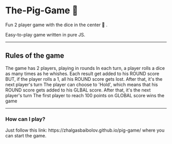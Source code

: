
<h1> The-Pig-Game 🐷 </h1>

Fun 2 player game with the dice in the center 🎲 . 

Easy-to-play game written in pure JS.

-----------------------------
<h2> Rules of the game </h2>
  The game has 2 players, playing in rounds
In each turn, a player rolls a dice as many times as he whishes. Each result get added to his ROUND score
BUT, if the player rolls a 1, all his ROUND score gets lost. After that, it's the next player's turn
The player can choose to 'Hold', which means that his ROUND score gets added to his GLBAL score. After that, it's the next player's turn
The first player to reach 100 points on GLOBAL score wins the game

------------------------------
<h3> How can I play? </h3>
Just follow this link: https://zhalgasbaibolov.github.io/pig-game/   where you can start the game.
